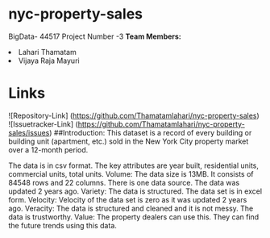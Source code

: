 # nyc-property-sales
BigData- 44517
Project Number -3
<b>Team Members:</b>
  <li>Lahari Thamatam</li>
  <li>Vijaya Raja Mayuri</li>
  <liSneha Ojha</li>
  
  # Links
  ![Repository-Link] (https://github.com/Thamatamlahari/nyc-property-sales)
  ![Issuetracker-Link] (https://github.com/Thamatamlahari/nyc-property-sales/issues)
 ##Introduction:
 This dataset is a record of every building or building unit (apartment, etc.) sold in the New York City property market over a 12-month period.
 
The data is in csv format.
The key attributes are year built, residential units, commercial units, total units.
Volume: The data size is 13MB. It consists of 84548 rows and 22 columns. There is one data source. The data was updated 2 years ago.
Variety: The data is structured. The data set is in excel form.
Velocity: Velocity of the data set is zero as it was updated 2 years ago.
Veracity: The data is structured and cleaned and it is not messy. The data is trustworthy.
Value: The property dealers can use this. They can find the future trends using this data.



